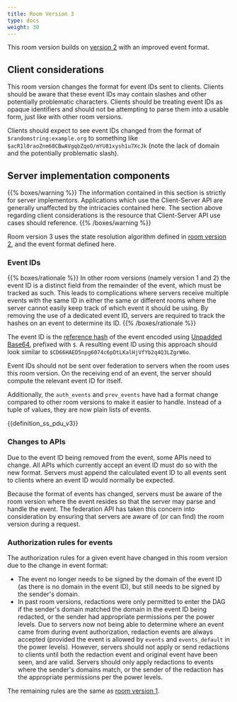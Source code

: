 ```yaml
---
title: Room Version 3
type: docs
weight: 30
---
```


This room version builds on [version 2](v2.html) with an improved event
format.

## Client considerations

This room version changes the format for event IDs sent to clients.
Clients should be aware that these event IDs may contain slashes and
other potentially problematic characters. Clients should be treating
event IDs as opaque identifiers and should not be attempting to parse
them into a usable form, just like with other room versions.

Clients should expect to see event IDs changed from the format of
`$randomstring:example.org` to something like
`$acR1l0raoZnm60CBwAVgqbZqoO/mYU81xysh1u7XcJk` (note the lack of domain
and the potentially problematic slash).

## Server implementation components

{{% boxes/warning %}}
The information contained in this section is strictly for server
implementors. Applications which use the Client-Server API are generally
unaffected by the intricacies contained here. The section above
regarding client considerations is the resource that Client-Server API
use cases should reference.
{{% /boxes/warning %}}

Room version 3 uses the state resolution algorithm defined in [room
version 2](v2.html), and the event format defined here.

### Event IDs

{{% boxes/rationale %}}
In other room versions (namely version 1 and 2) the event ID is a
distinct field from the remainder of the event, which must be tracked as
such. This leads to complications where servers receive multiple events
with the same ID in either the same or different rooms where the server
cannot easily keep track of which event it should be using. By removing
the use of a dedicated event ID, servers are required to track the
hashes on an event to determine its ID.
{{% /boxes/rationale %}}

The event ID is the [reference
hash](../server_server/%SERVER_RELEASE_LABEL%.html#reference-hashes) of
the event encoded using [Unpadded
Base64](../appendices.html#unpadded-base64), prefixed with `$`. A
resulting event ID using this approach should look similar to
`$CD66HAED5npg6074c6pDtLKalHjVfYb2q4Q3LZgrW6o`.

Event IDs should not be sent over federation to servers when the room
uses this room version. On the receiving end of an event, the server
should compute the relevant event ID for itself.

Additionally, the `auth_events` and `prev_events` have had a format
change compared to other room versions to make it easier to handle.
Instead of a tuple of values, they are now plain lists of events.

{{definition\_ss\_pdu\_v3}}

### Changes to APIs

Due to the event ID being removed from the event, some APIs need to
change. All APIs which currently accept an event ID must do so with the
new format. Servers must append the calculated event ID to all events
sent to clients where an event ID would normally be expected.

Because the format of events has changed, servers must be aware of the
room version where the event resides so that the server may parse and
handle the event. The federation API has taken this concern into
consideration by ensuring that servers are aware of (or can find) the
room version during a request.

### Authorization rules for events

The authorization rules for a given event have changed in this room
version due to the change in event format:

-   The event no longer needs to be signed by the domain of the event ID
    (as there is no domain in the event ID), but still needs to be
    signed by the sender's domain.
-   In past room versions, redactions were only permitted to enter the
    DAG if the sender's domain matched the domain in the event ID being
    redacted, or the sender had appropriate permissions per the power
    levels. Due to servers now not being able to determine where an
    event came from during event authorization, redaction events are
    always accepted (provided the event is allowed by `events` and
    `events_default` in the power levels). However, servers should not
    apply or send redactions to clients until both the redaction event
    and original event have been seen, and are valid. Servers should
    only apply redactions to events where the sender's domains match, or
    the sender of the redaction has the appropriate permissions per the
    power levels.

The remaining rules are the same as [room version
1](v1.html#authorization-rules).
